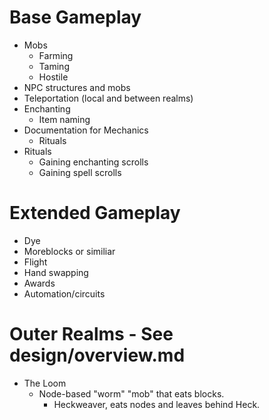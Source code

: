 # Base Gameplay
* Mobs
	* Farming
	* Taming
	* Hostile
* NPC structures and mobs
* Teleportation (local and between realms)
* Enchanting
	* Item naming
* Documentation for Mechanics
	* Rituals
* Rituals
	* Gaining enchanting scrolls
	* Gaining spell scrolls

# Extended Gameplay
* Dye
* Moreblocks or similiar
* Flight
* Hand swapping
* Awards
* Automation/circuits

# Outer Realms - See design/overview.md
* The Loom
	* Node-based "worm" "mob" that eats blocks.
		* Heckweaver, eats nodes and leaves behind Heck.
